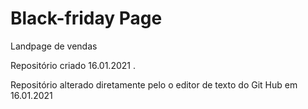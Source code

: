 # Black-friday Page
 
 Landpage de vendas 

Repositório criado 16.01.2021 . 

Repositório alterado diretamente pelo o editor de texto do Git Hub em 16.01.2021


